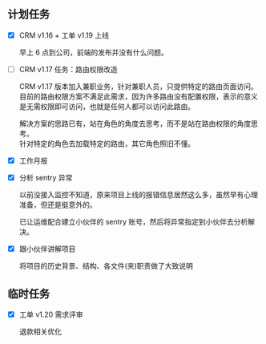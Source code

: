## 计划任务

- [x] CRM v1.16 + 工单 v1.19 上线

  早上 6 点到公司，前端的发布并没有什么问题。

- [ ] CRM v1.17 任务：路由权限改造

  CRM v1.17 版本加入兼职业务，针对兼职人员，只提供特定的路由页面访问。  
  目前的路由权限方案不满足此需求，因为许多路由没有配置权限，表示的意义是无需权限即可访问，也就是任何人都可以访问此路由。

  解决方案的思路已有，站在角色的角度去思考，而不是站在路由权限的角度思考。  
  针对特定的角色去加载特定的路由，其它角色照旧不懂。

- [x] 工作月报

- [x] 分析 sentry 异常

  以前没接入监控不知道，原来项目上线的报错信息居然这么多，虽然早有心理准备，但还是挺意外的。

  已让运维配合建立小伙伴的 sentry 账号，然后将异常指定到小伙伴去分析解决。

- [x] 跟小伙伴讲解项目

  将项目的历史背景、结构、各文件(夹)职责做了大致说明

## 临时任务

- [x] 工单 v1.20 需求评审

  退款相关优化
